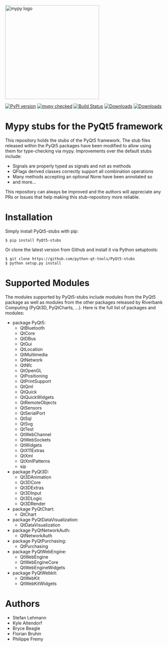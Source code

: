<img src="http://mypy-lang.org/static/mypy_light.svg" alt="mypy logo" width="300px"/>

[![PyPI version](https://badge.fury.io/py/PyQt5-stubs.svg)](https://badge.fury.io/py/PyQt5-stubs)
[![mypy checked](https://camo.githubusercontent.com/34b3a249cd6502d0a521ab2f42c8830b7cfd03fa/687474703a2f2f7777772e6d7970792d6c616e672e6f72672f7374617469632f6d7970795f62616467652e737667)](http://mypy-lang.org/)
[![Build Status](https://github.com/python-qt-tools/PyQt5-stubs/actions/workflows/ci.yml/badge.svg?query=branch%3Amaster)](https://github.com/python-qt-tools/PyQt5-stubs/actions/workflows/ci.yml?query=branch%3Amaster)
[![Downloads](https://pepy.tech/badge/pyqt5-stubs)](https://pepy.tech/project/pyqt5-stubs)
[![Downloads](https://pepy.tech/badge/pyqt5-stubs/week)](https://pepy.tech/project/pyqt5-stubs/week)

# Mypy stubs for the PyQt5 framework

This repository holds the stubs of the PyQt5 framework. The stub files released
within the PyQt5 packages have been modified to allow using them for type-checking via mypy. 
Improvements over the default stubs include:

* Signals are properly typed as signals and not as methods
* QFlags derived classes correctly support all combination operations
* Many methods accepting an optional None have been annotated so
* and more...

This repository can always be improved and the authors will
appreciate any PRs or Issues that help making this stub-repository more reliable.

# Installation

Simply install PyQt5-stubs with pip:

    $ pip install PyQt5-stubs

Or clone the latest version from Github and install it via Python setuptools:

    $ git clone https://github.com/python-qt-tools/PyQt5-stubs
    $ python setup.py install


# Supported Modules

The modules supported by PyQt5-stubs include modules from the PyQt5 package as well as modules from the other
packages released by Riverbank Computing (PyQt3D, PyQtCharts, ...). Here is the full list
of packages and modules:

* package PyQt5:
    * QtBluetooth
    * QtCore
    * QtDBus
    * QtGui
    * QtLocation
    * QtMultimedia
    * QtNetwork
    * QtNfc
    * QtOpenGL
    * QtPositioning
    * QtPrintSupport
    * QtQml
    * QtQuick
    * QtQuickWidgets
    * QtRemoteObjects
    * QtSensors
    * QtSerialPort
    * QtSql
    * QtSvg
    * QtTest
    * QtWebChannel
    * QtWebSockets
    * QtWidgets
    * QtX11Extras
    * QtXml
    * QtXmlPatterns
    * sip
* package PyQt3D:
    * Qt3DAnimation
    * Qt3DCore
    * Qt3DExtras
    * Qt3DInput
    * Qt3DLogic
    * Qt3DRender
* package PyQtChart:
    * QtChart
* package PyQtDataVisualization:
    * QtDataVisualization
* package PyQtNetworkAuth:
    * QtNetworkAuth
* package PyQtPurchasing:
    * QtPurchasing
* package PyQtWebEngine:
    * QtWebEngine
    * QtWebEngineCore
    * QtWebEngineWidgets
* package PyQtWebkit:
    * QtWebKit
    * QtWebKitWidgets
  
# Authors
* Stefan Lehmann
* Kyle Altendorf 
* Bryce Beagle 
* Florian Bruhin
* Philippe Fremy
